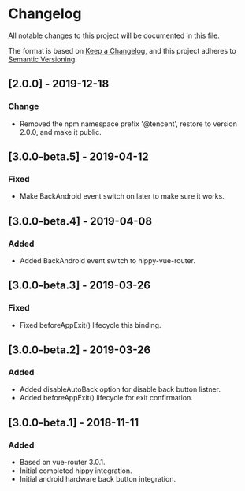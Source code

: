 # Changelog

All notable changes to this project will be documented in this file.

The format is based on [Keep a Changelog](https://keepachangelog.com/en/1.0.0/),
and this project adheres to [Semantic Versioning](https://semver.org/spec/v2.0.0.html).

## [2.0.0] - 2019-12-18

### Change

* Removed the npm namespace prefix '@tencent', restore to version 2.0.0, and make it public.

## [3.0.0-beta.5] - 2019-04-12

### Fixed

* Make BackAndroid event switch on later to make sure it works.

## [3.0.0-beta.4] - 2019-04-08

### Added

* Added BackAndroid event switch to hippy-vue-router.

## [3.0.0-beta.3] - 2019-03-26

### Fixed

* Fixed beforeAppExit() lifecycle this binding.

## [3.0.0-beta.2] - 2019-03-26

### Added

* Added disableAutoBack option for disable back button listner.
* Added beforeAppExit() lifecycle for exit confirmation.

## [3.0.0-beta.1] - 2018-11-11

### Added
* Based on vue-router 3.0.1.
* Initial completed hippy integration.
* Initial android hardware back button integration.
